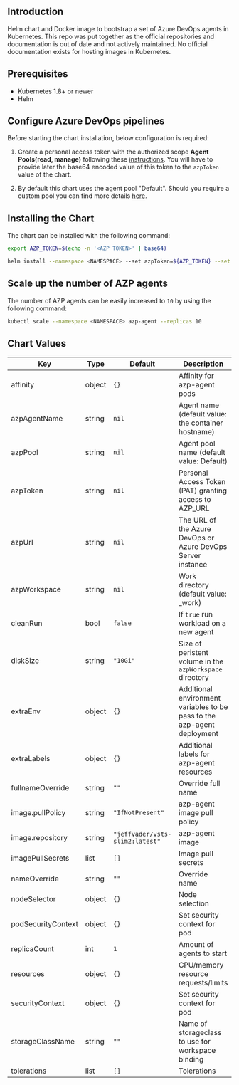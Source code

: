 ## Introduction
Helm chart and Docker image to bootstrap a set of Azure DevOps agents in Kubernetes. This repo was put together as the official repositories and documentation is out of date and not actively maintained. No official documentation exists for hosting images in Kubernetes.

## Prerequisites
 - Kubernetes 1.8+ or newer
 - Helm

## Configure Azure DevOps pipelines

Before starting the chart installation, below configuration is required:

1. Create a personal access token with the authorized scope **Agent Pools(read, manage)**  following these [instructions](https://docs.microsoft.com/en-us/azure/devops/pipelines/agents/v2-linux?view=azure-devops#permissions). You will have to provide later the base64 encoded value of this token to the `azpToken` value of the chart. 

2. By default this chart uses the agent pool "Default". Should you require a custom pool you can find more details [here](https://docs.microsoft.com/en-us/azure/devops/pipelines/agents/pools-queues?view=azure-devops&tabs=yaml%2Cbrowser). 

## Installing the Chart

The chart can be installed with the following command:

```bash
export AZP_TOKEN=$(echo -n '<AZP TOKEN>' | base64)

helm install --namespace <NAMESPACE> --set azpToken=${AZP_TOKEN} --set azpUrl="https://dev.azure.com/replace_with_my_org/" -f values.yaml azp-agent ./chart/azdo-agent
```

## Scale up the number of AZP agents

The number of AZP agents can be easily increased to `10` by using the following command:

```bash
kubectl scale --namespace <NAMESPACE> azp-agent --replicas 10
```

## Chart Values

| Key | Type | Default | Description |
|-----|------|---------|-------------|
| affinity | object | `{}` | Affinity for azp-agent pods |
| azpAgentName | string | `nil` | Agent name (default value: the container hostname) |
| azpPool | string | `nil` | Agent pool name (default value: Default) |
| azpToken | string | `nil` | Personal Access Token (PAT) granting access to AZP_URL |
| azpUrl | string | `nil` | The URL of the Azure DevOps or Azure DevOps Server instance |
| azpWorkspace | string | `nil` | Work directory (default value: _work) |
| cleanRun | bool | `false` | If `true` run workload on a new agent |
| diskSize | string | `"10Gi"` | Size of peristent volume in the `azpWorkspace` directory |
| extraEnv | object | `{}` | Additional environment variables to be pass to the azp-agent deployment |
| extraLabels | object | `{}` | Additional labels for azp-agent resources |
| fullnameOverride | string | `""` | Override full name |
| image.pullPolicy | string | `"IfNotPresent"` | azp-agent image pull policy  |
| image.repository | string | `"jeffvader/vsts-slim2:latest"` | azp-agent image |
| imagePullSecrets | list | `[]` | Image pull secrets |
| nameOverride | string | `""` | Override name |
| nodeSelector | object | `{}` | Node selection |
| podSecurityContext | object | `{}` | Set security context for pod |
| replicaCount | int | `1` | Amount of agents to start |
| resources | object | `{}` | CPU/memory resource requests/limits |
| securityContext | object | `{}` | Set security context for pod |
| storageClassName | string | `""` | Name of storageclass to use for workspace binding |
| tolerations | list | `[]` | Tolerations |
